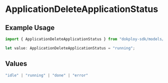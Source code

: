 # ApplicationDeleteApplicationStatus

## Example Usage

```typescript
import { ApplicationDeleteApplicationStatus } from "dokploy-sdk/models/operations";

let value: ApplicationDeleteApplicationStatus = "running";
```

## Values

```typescript
"idle" | "running" | "done" | "error"
```